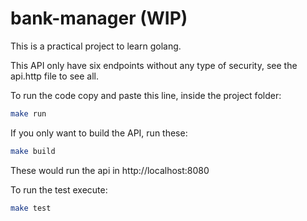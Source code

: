 # bank-manager (WIP)

This is a practical project to learn golang.

This API only have six endpoints without any type of security, 
see the api.http file to see all. 

To run the code copy and paste this line, inside the project folder: 
```bash 
make run
```

If you only want to build the API, run these: 
```bash
make build
```
These would run the api in http://localhost:8080

To run the test execute: 
```bash
make test
```